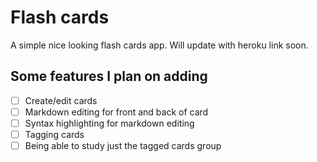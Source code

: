 # Flash cards
A simple nice looking flash cards app. Will update with heroku link soon.

## Some features I plan on adding
- [ ] Create/edit cards
- [ ] Markdown editing for front and back of card
- [ ] Syntax highlighting for markdown editing
- [ ] Tagging cards
- [ ] Being able to study just the tagged cards group
